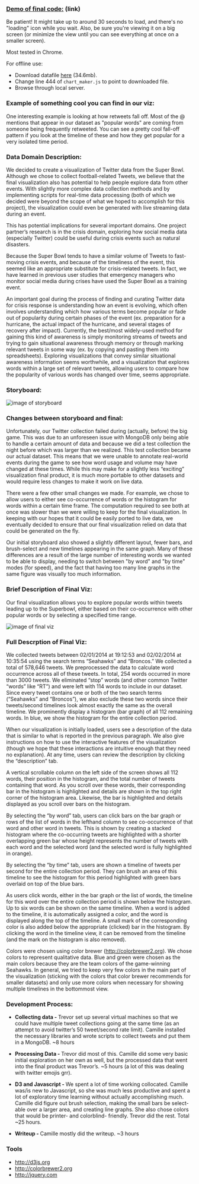 ### [Demo of final code:](http://homes.cs.washington.edu/~tperrier/a3/) (link)
Be patient! It might take up to around 30 seconds to load, and there's no "loading" icon while you wait. 
Also, be sure you're viewing it on a big screen (or minimize the view until you can see everything at once on a smaller screen). 

Most tested in Chrome.

For offline use: 

* Download datafile [here](http://homes.cs.washington.edu/~tperrier/a3/all.json) (34.6mb).
* Change line 444 of <code>chart_maker.js</code> to point to downloaded file.
* Browse through local server. 

### Example of something cool you can find in our viz: 

One interesting example is looking at how retweets fall off. Most of the @ mentions that appear in our dataset as "popular words" are coming from someone being frequently retweeted. You can see a pretty cool fall-off pattern if you look at the timeline of these and how they get popular for a very isolated time period. 

### Data Domain Description: 

We decided to create a visualization of Twitter data from the Super Bowl. Although we chose to collect football-related Tweets, we believe that the final visualization also has potential to help people explore data from other events. With slightly more complex data collection methods and by implementing scripts for real-time data processing (both of which we decided were beyond the scope of what we hoped to accomplish for this project), the visualization could even be generated with live streaming data during an event. 

This has potential implications for several important domains. One project partner’s research is in the crisis domain, exploring how social media data (especially Twitter) could be useful during crisis events such as natural disasters. 

Because the Super Bowl tends to have a similar volume of Tweets to fast-moving crisis events, and because of the timeliness of the event, this seemed like an appropriate substitute for crisis-related tweets. In fact, we have learned in previous user studies that emergency managers who monitor social media during crises have used the Super Bowl as a training event. 

An important goal during the process of finding and curating Twitter data for crisis response is understanding how an event is evolving, which often involves understanding which how various terms become popular or fade out of popularity during certain phases of the event (ex. preparation for a hurricane, the actual impact of the hurricane, and several stages of recovery after impact). Currently, the best/most widely-used method for gaining this kind of awareness is simply monitoring streams of tweets and trying to gain situational awareness through memory or through marking relevant tweets in some way (ex. by copying and pasting them into spreadsheets). Exploring visualizations that convey similar situational awareness information seems worthwhile, and a visualization that explores words within a large set of relevant tweets, allowing users to compare how the popularity of various words has changed over time, seems appropriate.

### Storyboard: 

![image of storyboard](https://raw.github.com/CSE512-14W/a3-tperrier-cobbc12/master/storyboard.png)

### Changes between storyboard and final:

Unfortunately, our Twitter collection failed during (actually, before) the big game. This was due to an unforeseen issue with MongoDB only being able to handle a certain amount of data and because we did a test collection the night before which was larger than we realized. This test collection became our actual dataset. This means that we were unable to annotate real-world events during the game to see how word usage and volume may have changed at these times. While this may make for a slightly less “exciting” visualization final product, it is much more portable to other datasets and would require less changes to make it work on live data. 

There were a few other small changes we made. For example, we chose to allow users to either see co-occurrence of words or the histogram for words within a certain time frame. The computation required to see both at once was slower than we were willing to keep for the final visualization. In keeping with our hopes that it could be easily ported to live data, we eventually decided to ensure that our final visualization relied on data that could be generated on the fly. 

Our initial storyboard also showed a slightly different layout, fewer bars, and brush-select and new timelines appearing in the same graph. Many of these differences are a result of the large number of interesting words we wanted to be able to display, needing to switch between "by word" and "by time" modes (for speed), and the fact that having too many line graphs in the same figure was visually too much information. 

### Brief Description of Final Viz: 

Our final visualization allows you to explore popular words within tweets leading up to the Superbowl, either based on their co-occurrence with other popular words or by selecting a specified time range.

![image of final viz](https://raw.github.com/CSE512-14W/a3-tperrier-cobbc12/master/finalviz_a3.png)

### Full Descrption of Final Viz: 

We collected tweets between 02/01/2014 at 19:12:53 and 02/02/2014 at 10:35:54 using the search terms “Seahawks” and “Broncos.” We collected a total of 578,646 tweets. We preprocessed the data to calculate word occurrence across all of these tweets. In total, 254 words occurred in more than 3000 tweets. We eliminated “stop” words (and other common Twitter “words” like “RT”) and were left with 114 words to include in our dataset. Since every tweet contains one or both of the two search terms (“Seahawks” and “Broncos”), we also exclude these two words since their tweets/second timelines look almost exactly the same as the overall timeline. We prominently display a histogram (bar graph) of all 112 remaining words. In blue, we show the histogram for the entire collection period. 

When our visualization is initially loaded, users see a description of the data that is similar to what is reported in the previous paragraph. We also give instructions on how to use the interactive features of the visualization (though we hope that these interactions are intuitive enough that they need no explanation). At any time, users can review the description by clicking the “description” tab. 

A vertical scrollable column on the left side of the screen shows all 112 words, their position in the histogram, and the total number of tweets containing that word. As you scroll over these words, their corresponding bar in the histogram is highlighted and details are shown in the top right corner of the histogram area. Likewise, the bar is highlighted and details displayed as you scroll over bars on the histogram.

By selecting the “by word” tab, users can click bars on the bar graph or rows of the list of words in the lefthand column to see co-occurrence of that word and other word in tweets. This is shown by creating a stacked histogram where the co-occurring tweets are highlighted with a shorter overlapping green bar whose height represents the number of tweets with each word and the selected word (and the selected word is fully highlighted in orange). 

By selecting the “by time” tab, users are shown a timeline of tweets per second for the entire collection period. They can brush an area of this timeline to see the histogram for this period highlighted with green bars overlaid on top of the blue bars. 

As users click words, either in the bar graph or the list of words, the timeline for this word over the entire collection period is shown below the histogram. Up to six words can be shown on the same timeline. When a word is added to the timeline, it is automatically assigned a color, and the word is displayed along the top of the timeline. A small mark of the corresponding color is also added below the appropriate (clicked) bar in the histogram. By clicking the word in the timeline view, it can be removed from the timeline (and the mark on the histogram is also removed). 

Colors were chosen using color brewer (http://colorbrewer2.org). We chose colors to represent qualitative data. Blue and green were chosen as the main colors because they are the team colors of the game-winning Seahawks. In general, we tried to keep very few colors in the main part of the visualization (sticking with the colors that color brewer recommends for smaller datasets) and only use more colors when necessary for showing multiple timelines in the bottommost view. 

### Development Process:

* <b>Collecting data - </b>Trevor set up several virtual machines so that we could have multiple tweet collections going at the same time (as an attempt to avoid twitter’s 50 tweet/second rate limit). Camille installed the necessary libraries and wrote scripts to collect tweets and put them in a MongoDB. ~8 hours 

* <b>Processing Data - </b>Trevor did most of this. Camille did some very basic initial exploration on her own as well, but the processed data that went into the final product was Trevor’s. ~5 hours (a lot of this was dealing with twitter emojis grr). 

* <b>D3 and Javascript - </b>We spent a lot of time working collocated. Camille was/is new to Javascript, so she was much less productive and spent a lot of exploratory time learning without actually accomplishing much. Camille did figure out brush selection, making the small bars be select-able over a larger area, and creating line graphs. She also chose colors that would be printer- and colorblind- friendly. Trevor did the rest. Total ~25 hours. 

* <b>Writeup - </b>Camille mostly did the writeup. ~3 hours 

### Tools

* http://d3js.org
* http://colorbrewer2.org
* http://jquery.com
